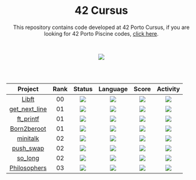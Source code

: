 
<h1 align="center">
	42 Cursus
</h1>

<p align="center">

</p>

<p align="center">
This repository contains code developed at 42 Porto Cursus, if you are looking for 42 Porto Piscine codes, <a href="https://github.com/lbordonal/42-Piscine">click here</a>.
</p>

</br>

<p align="center">
  <img src="https://badge42.vercel.app/api/v2/clacbrcpv01070fkyabnoijyu/stats?cursusId=21&coalitionId=292" />
</p>


##
</br>
<div align="center">

| Project | Rank | Status | Language | Score | Activity |
| :---: | :---: | :---: | :---: | :---: | :---: |
| [Libft](https://github.com/lbordonal/00-Libft) | 00 | <img src="https://img.shields.io/badge/status-done-success?style=flat-square" /> |<img src="https://img.shields.io/github/languages/top/lbordonal/00-Libft?style=flat-square" /> | <img src="https://img.shields.io/badge/score-125%20%2F%20100%20%E2%98%85-9cf?style=flat-square" /> | <img src="https://img.shields.io/github/last-commit/lbordonal/00-Libft?style=flat-square" /> |
| [get_next_line](https://github.com/lbordonal/01-get_next_line) | 01 | <img src="https://img.shields.io/badge/status-done-success?style=flat-square" /> |<img src="https://img.shields.io/github/languages/top/lbordonal/01-get_next_line?style=flat-square" /> | <img src="https://img.shields.io/badge/score-125%20%2F%20100%20%E2%98%85-9cf?style=flat-square" /> | <img src="https://img.shields.io/github/last-commit/lbordonal/01-get_next_line?style=flat-square" /> |
| [ft_printf](https://github.com/lbordonal/01-ft_printf) | 01 | <img src="https://img.shields.io/badge/status-done-success?style=flat-square" /> | <img src="https://img.shields.io/github/languages/top/lbordonal/01-ft_printf?style=flat-square" /> | <img src="https://img.shields.io/badge/score-100%20%2F%20100-success?style=flat-square" /> | <img src="https://img.shields.io/github/last-commit/lbordonal/01-ft_printf?style=flat-square" /> |
| [Born2beroot](https://github.com/lbordonal/01-Born2beroot) | 01 | <img src="https://img.shields.io/badge/status-done-success?style=flat-square" /> | <img src="https://img.shields.io/github/languages/top/lbordonal/01-Born2beroot?style=flat-square" /> | <img src="https://img.shields.io/badge/score-90%20%2F%20100-success?style=flat-square" /> | <img src="https://img.shields.io/github/last-commit/lbordonal/01-Born2beroot?style=flat-square" /> |
| [minitalk](https://github.com/lbordonal/02-minitalk) | 02 | <img src="https://img.shields.io/badge/status-done-success?style=flat-square" /> | <img src="https://img.shields.io/github/languages/top/lbordonal/02-minitalk?style=flat-square" /> | <img src="https://img.shields.io/badge/score-125%20%2F%20100%20%E2%98%85-9cf?style=flat-square" /> | <img src="https://img.shields.io/github/last-commit/lbordonal/02-minitalk?style=flat-square" /> |
| [push_swap](https://github.com/lbordonal/02-push_swap) | 02 | <img src="https://img.shields.io/badge/status-done-success?style=flat-square" /> | <img src="https://img.shields.io/github/languages/top/lbordonal/02-push_swap?style=flat-square" /> | <img src="https://img.shields.io/badge/score-84%20%2F%20100-success?style=flat-square" /> | <img src="https://img.shields.io/github/last-commit/lbordonal/02-push_swap?style=flat-square" /> |
| [so_long](https://github.com/lbordonal/02-so_long) | 02 | <img src="https://img.shields.io/badge/status-done-success?style=flat-square" /> | <img src="https://img.shields.io/github/languages/top/lbordonal/02-so_long?style=flat-square" /> | <img src="https://img.shields.io/badge/score-125%20%2F%20100%20%E2%98%85-9cf?style=flat-square" /> | <img src="https://img.shields.io/github/last-commit/lbordonal/02-so_long?style=flat-square" /> |
| [Philosophers](https://github.com/lbordonal/03-Philosophers) | 03 | <img src="https://img.shields.io/badge/status-in progress-yellow" /> | <img src="https://img.shields.io/github/languages/top/lbordonal/03-Philosophers?style=flat-square" /> | <img src="https://img.shields.io/badge/score-not%20submitted%20yet-blueviolet" /> | <img src="https://img.shields.io/github/last-commit/lbordonal/03-Philosophers?style=flat-square" /> |
</div>


